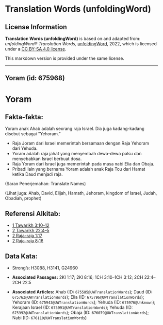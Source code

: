 # Translation Words (unfoldingWord)

## License Information

**Translation Words (unfoldingWord)** is based on and adapted from: _unfoldingWord® Translation Words_, [unfoldingWord](https://unfoldingword.org/utw), 2022, which is licensed under a [CC BY-SA 4.0 license](https://creativecommons.org/licenses/by-sa/4.0/legalcode.en).

This markdown version is provided under the same license.



--------------------------------

## Yoram (id: 675968)

Yoram
=====

Fakta\-fakta:
-------------

Yoram anak Ahab adalah seorang raja Israel. Dia juga kadang\-kadang disebut sebagai “Yehoram.”

* Raja Joram dari Israel memerintah bersamaan dengan Raja Yehoram dari Yehuda.
* Yoram adalah raja jahat yang menyembah dewa\-dewa palsu dan menyebabkan Israel berbuat dosa.
* Raja Yoram dari Israel juga memerintah pada masa nabi Elia dan Obaja.
* Pribadi lain yang bernama Yoram adalah anak Raja Tou dari Hamat ketika Daud menjadi raja.

(Saran Penerjemahan: Translate Names)

(Lihat juga: Ahab, David, Elijah, Hamath, Jehoram, kingdom of Israel, Judah, Obadiah, prophet)

Referensi Alkitab:
------------------

* [1 Tawarikh 3:10–12](https://ref.ly/1Chr0:0)
* [2 Tawarikh 22:4–5](https://ref.ly/2Chr0:0)
* [2 Raja\-raja 1:17](https://ref.ly/2Kgs0:0)
* [2 Raja\-raja 8:16](https://ref.ly/2Kgs0:0)

Data Kata:
----------

* Strong’s: H3088, H3141, G24960

* **Associated Passages:** 2KI 1:17; 2KI 8:16; 1CH 3:10–1CH 3:12; 2CH 22:4–2CH 22:5
* **Associated Articles:** Ahab (ID: `675585@UWTranslationWords`); Daud (ID: `675763@UWTranslationWords`); Elia (ID: `675796@UWTranslationWords`); Yehoram (ID: `675943@UWTranslationWords`); Yehuda (ID: `675976@Unknown`); Kerajaan Israel (ID: `675991@UWTranslationWords`); Yehuda (ID: `675992@UWTranslationWords`); Obaja (ID: `676079@UWTranslationWords`); Nabi (ID: `676110@UWTranslationWords`)

